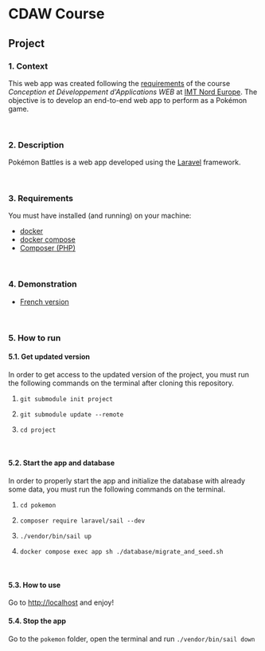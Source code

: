 # CDAW Course
## Project
### 1. Context
This web app was created following the [requirements](https://ceri-num.gitbook.io/uv-cdaw/infos/projet-pokemon) of the course _Conception et Développement d'Applications WEB_ at [IMT Nord Europe](https://imt-nord-europe.fr/en/). The objective is to develop an end-to-end web app to perform as a Pokémon game.

<br>

### 2. Description
Pokémon Battles is a web app developed using the [Laravel](https://laravel.com/) framework.

<br>

### 3. Requirements
You must have installed (and running) on your machine:
- [docker](https://docs.docker.com/get-docker/)
- [docker compose](https://docs.docker.com/compose/install/)
- [Composer (PHP)](https://getcomposer.org/download/)

<br>

### 4. Demonstration
- [French version]()

<br>

### 5. How to run
#### 5.1. Get updated version
In order to get access to the updated version of the project, you must run the following commands on the terminal after cloning this repository.

1) `git submodule init project`

2) `git submodule update --remote`

3) `cd project`

<br>

#### 5.2. Start the app and database
In order to properly start the app and initialize the database with already some data, you must run the following commands on the terminal.

1) `cd pokemon`

2) `composer require laravel/sail --dev`

3) `./vendor/bin/sail up`

4) `docker compose exec app sh ./database/migrate_and_seed.sh`

<br>

#### 5.3. How to use
Go to [http://localhost](http://localhost) and enjoy! 

#### 5.4. Stop the app
Go to the `pokemon` folder, open the terminal and run `./vendor/bin/sail down`
